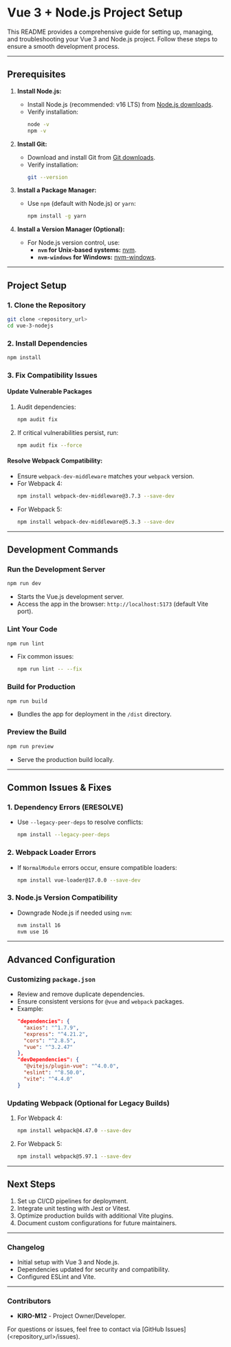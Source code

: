 # Vue 3 + Node.js Project Setup

This README provides a comprehensive guide for setting up, managing, and troubleshooting your Vue 3 and Node.js project. Follow these steps to ensure a smooth development process.

---

## **Prerequisites**

1. **Install Node.js:**
   - Install Node.js (recommended: v16 LTS) from [Node.js downloads](https://nodejs.org/).
   - Verify installation:
     ```bash
     node -v
     npm -v
     ```

2. **Install Git:**
   - Download and install Git from [Git downloads](https://git-scm.com/).
   - Verify installation:
     ```bash
     git --version
     ```

3. **Install a Package Manager:**
   - Use `npm` (default with Node.js) or `yarn`:
     ```bash
     npm install -g yarn
     ```

4. **Install a Version Manager (Optional):**
   - For Node.js version control, use:
     - **`nvm` for Unix-based systems:** [nvm](https://github.com/nvm-sh/nvm).
     - **`nvm-windows` for Windows:** [nvm-windows](https://github.com/coreybutler/nvm-windows).

---

## **Project Setup**

### 1. Clone the Repository
```bash
git clone <repository_url>
cd vue-3-nodejs
```

### 2. Install Dependencies
```bash
npm install
```

### 3. Fix Compatibility Issues
#### Update Vulnerable Packages
1. Audit dependencies:
   ```bash
   npm audit fix
   ```
2. If critical vulnerabilities persist, run:
   ```bash
   npm audit fix --force
   ```

#### Resolve Webpack Compatibility:
   - Ensure `webpack-dev-middleware` matches your `webpack` version.
   - For Webpack 4:
     ```bash
     npm install webpack-dev-middleware@3.7.3 --save-dev
     ```
   - For Webpack 5:
     ```bash
     npm install webpack-dev-middleware@5.3.3 --save-dev
     ```

---

## **Development Commands**

### Run the Development Server
```bash
npm run dev
```
- Starts the Vue.js development server.
- Access the app in the browser: `http://localhost:5173` (default Vite port).

### Lint Your Code
```bash
npm run lint
```
- Fix common issues:
  ```bash
  npm run lint -- --fix
  ```

### Build for Production
```bash
npm run build
```
- Bundles the app for deployment in the `/dist` directory.

### Preview the Build
```bash
npm run preview
```
- Serve the production build locally.

---

## **Common Issues & Fixes**

### **1. Dependency Errors (ERESOLVE)**
- Use `--legacy-peer-deps` to resolve conflicts:
  ```bash
  npm install --legacy-peer-deps
  ```

### **2. Webpack Loader Errors**
- If `NormalModule` errors occur, ensure compatible loaders:
  ```bash
  npm install vue-loader@17.0.0 --save-dev
  ```

### **3. Node.js Version Compatibility**
- Downgrade Node.js if needed using `nvm`:
  ```bash
  nvm install 16
  nvm use 16
  ```

---

## **Advanced Configuration**

### Customizing `package.json`
- Review and remove duplicate dependencies.
- Ensure consistent versions for `@vue` and `webpack` packages.
- Example:
  ```json
  "dependencies": {
    "axios": "^1.7.9",
    "express": "^4.21.2",
    "cors": "^2.8.5",
    "vue": "^3.2.47"
  },
  "devDependencies": {
    "@vitejs/plugin-vue": "^4.0.0",
    "eslint": "^8.50.0",
    "vite": "^4.4.0"
  }
  ```

### Updating Webpack (Optional for Legacy Builds)
1. For Webpack 4:
   ```bash
   npm install webpack@4.47.0 --save-dev
   ```
2. For Webpack 5:
   ```bash
   npm install webpack@5.97.1 --save-dev
   ```

---

## **Next Steps**

1. Set up CI/CD pipelines for deployment.
2. Integrate unit testing with Jest or Vitest.
3. Optimize production builds with additional Vite plugins.
4. Document custom configurations for future maintainers.

---

### **Changelog**
- Initial setup with Vue 3 and Node.js.
- Dependencies updated for security and compatibility.
- Configured ESLint and Vite.

---

### **Contributors**
- **KIRO-M12** - Project Owner/Developer.

For questions or issues, feel free to contact via [GitHub Issues](<repository_url>/issues).

